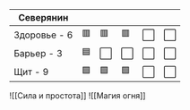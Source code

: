 | Северянин    |     |     |     |     |     |
| ------------ | --- | --- | --- | --- | --- |
| Здоровье - 6 | 🟥  | 🟥  | 🟥  | ⬜️  | ⬜️  |
| Барьер - 3   | 🟦  | ⬜️  | ⬜️  | ⬜️  | ⬜️  |
| Щит - 9      | 🟩  | 🟩  | 🟩  | ⬜️  | ⬜️  |

![[Сила и простота]]
![[Магия огня]]